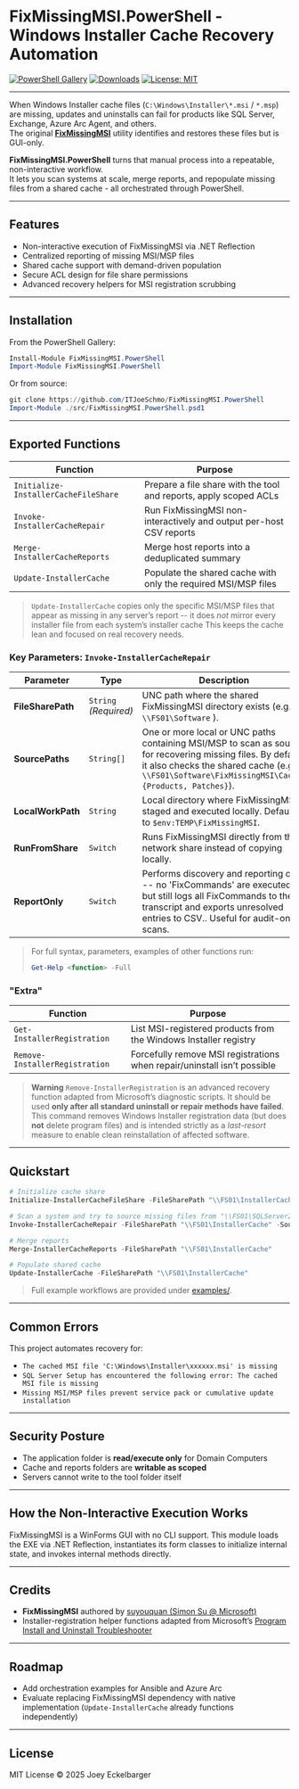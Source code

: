 # FixMissingMSI.PowerShell - Windows Installer Cache Recovery Automation

[![PowerShell Gallery](https://img.shields.io/powershellgallery/v/FixMissingMSI.PowerShell.svg)](https://www.powershellgallery.com/packages/FixMissingMSI.PowerShell)
[![Downloads](https://img.shields.io/powershellgallery/dt/FixMissingMSI.PowerShell.svg)](https://www.powershellgallery.com/packages/FixMissingMSI.PowerShell)
[![License: MIT](https://img.shields.io/badge/License-MIT-yellow.svg)](https://opensource.org/licenses/MIT)

---

When Windows Installer cache files (`C:\Windows\Installer\*.msi` / `*.msp`) are missing, updates and uninstalls can fail for products like SQL Server, Exchange, Azure Arc Agent, and others.  
The original [**FixMissingMSI**](https://github.com/suyouquan/SQLSetupTools) utility identifies and restores these files but is GUI-only.

**FixMissingMSI.PowerShell** turns that manual process into a repeatable, non-interactive workflow.  
It lets you scan systems at scale, merge reports, and repopulate missing files from a shared cache - all orchestrated through PowerShell.

---

## Features
- Non-interactive execution of FixMissingMSI via .NET Reflection  
- Centralized reporting of missing MSI/MSP files  
- Shared cache support with demand-driven population  
- Secure ACL design for file share permissions  
- Advanced recovery helpers for MSI registration scrubbing  

---

## Installation

From the PowerShell Gallery:
```powershell
Install-Module FixMissingMSI.PowerShell
Import-Module FixMissingMSI.PowerShell
```

Or from source:

```powershell
git clone https://github.com/ITJoeSchmo/FixMissingMSI.PowerShell
Import-Module ./src/FixMissingMSI.PowerShell.psd1
```

---

## Exported Functions

| Function                             | Purpose                                                             |
| ------------------------------------ | ------------------------------------------------------------------- |
| `Initialize-InstallerCacheFileShare` | Prepare a file share with the tool and reports, apply scoped ACLs   |
| `Invoke-InstallerCacheRepair`        | Run FixMissingMSI non-interactively and output per-host CSV reports |
| `Merge-InstallerCacheReports`        | Merge host reports into a deduplicated summary                      |
| `Update-InstallerCache`              | Populate the shared cache with only the required MSI/MSP files      |
> `Update-InstallerCache` copies only the specific MSI/MSP files that appear as missing in any server’s report -- it does *not* mirror every installer file from each system’s installer cache
> This keeps the cache lean and focused on real recovery needs.
### Key Parameters: `Invoke-InstallerCacheRepair`

| Parameter | Type | Description |
|------------|------|-------------|
| **FileSharePath** | `String` *(Required)* | UNC path where the shared FixMissingMSI directory exists (e.g. `\\FS01\Software` ). |
| **SourcePaths** | `String[]` | One or more local or UNC paths containing MSI/MSP to scan as source for recovering missing files. By default, it also checks the shared cache (e.g. `\\FS01\Software\FixMissingMSI\Cache\{Products, Patches}`). |
| **LocalWorkPath** | `String` | Local directory where FixMissingMSI is staged and executed locally. Defaults to `$env:TEMP\FixMissingMSI`. |
| **RunFromShare** | `Switch` | Runs FixMissingMSI directly from the network share instead of copying locally. |
| **ReportOnly** | `Switch` | Performs discovery and reporting only -- no 'FixCommands' are executed, but still logs all FixCommands to the transcript and exports unresolved entries to CSV.. Useful for audit-only scans. |

> For full syntax, parameters, examples of other functions run:
> ```powershell
> Get-Help <function> -Full
> ```

### "Extra"

| Function                       | Purpose                                                                  |
| ------------------------------ | ------------------------------------------------------------------------ |
| `Get-InstallerRegistration`    | List MSI-registered products from the Windows Installer registry         |
| `Remove-InstallerRegistration` | Forcefully remove MSI registrations when repair/uninstall isn’t possible |
> **Warning**
> `Remove-InstallerRegistration` is an advanced recovery function adapted from Microsoft’s diagnostic scripts.
> It should be used **only after all standard uninstall or repair methods have failed**.
> This command removes Windows Installer registration data (but does **not** delete program files) and is intended strictly as a *last-resort* measure to enable clean reinstallation of affected software.

---

## Quickstart

```powershell
# Initialize cache share
Initialize-InstallerCacheFileShare -FileSharePath "\\FS01\InstallerCache"

# Scan a system and try to source missing files from "\\FS01\SQLServer2019\setup\"
Invoke-InstallerCacheRepair -FileSharePath "\\FS01\InstallerCache" -SourcePaths "\\FS01\SQLServer2019\setup\"

# Merge reports
Merge-InstallerCacheReports -FileSharePath "\\FS01\InstallerCache"

# Populate shared cache
Update-InstallerCache -FileSharePath "\\FS01\InstallerCache"
```

> Full example workflows are provided under [examples/](examples/).

---

## Common Errors

This project automates recovery for:

* `The cached MSI file 'C:\Windows\Installer\xxxxxx.msi' is missing`
* `SQL Server Setup has encountered the following error: The cached MSI file is missing`
* `Missing MSI/MSP files prevent service pack or cumulative update installation`

---

## Security Posture

* The application folder is **read/execute only** for Domain Computers
* Cache and reports folders are **writable as scoped**
* Servers cannot write to the tool folder itself

---

## How the Non-Interactive Execution Works

FixMissingMSI is a WinForms GUI with no CLI support.
This module loads the EXE via .NET Reflection, instantiates its form classes to initialize internal state, and invokes internal methods directly.

---

## Credits

* **FixMissingMSI** authored by [suyouquan (Simon Su @ Microsoft)](https://github.com/suyouquan/SQLSetupTools)
* Installer-registration helper functions adapted from Microsoft’s [Program Install and Uninstall Troubleshooter](https://support.microsoft.com/en-us/topic/fix-problems-that-block-programs-from-being-installed-or-removed-cca7d1b6-65a9-3d98-426b-e9f927e1eb4d)

---

## Roadmap

* Add orchestration examples for Ansible and Azure Arc
* Evaluate replacing FixMissingMSI dependency with native implementation (`Update-InstallerCache` already functions independently)

---

## License

MIT License © 2025 Joey Eckelbarger
